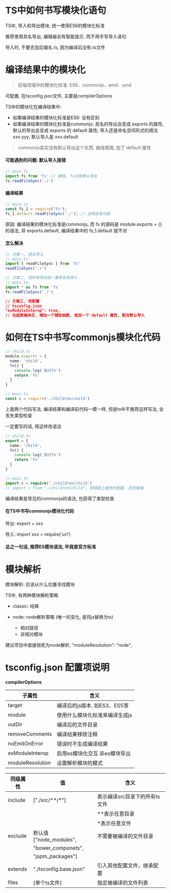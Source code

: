 # TS中如何书写模块化语句

TS中, 导入和导出模块, 统一使用ES6的模块化标准

推荐使用具名导出, 编辑器会有智能提示, 而不用手写导入语句

导入时, 不要去加后缀名.ts, 因为编译后没有.ts文件

# 编译结果中的模块化

> 前端领域中的模块化标准: ES6、commonjs、amd、umd

可配置, 在tsconfig.json文件, 主要是compilerOptions

TS中的模块化在编译结果中:

- 如果编译结果的模块化标准是ES6: 没有区别
- 如果编译结果的模块化标准是commonjs: 具名的导出会变成 exports 的属性, 默认的导出会变成 exports 的 default 属性; 导入还是命名空间形式的用法 xxx.yyy, 默认导入是 xxx.default

> commonjs其实没有默认导出这个东西, 曲线救国, 加了 default 属性

#### 可能遇到的问题: 默认导入报错

``` typescript
// main.ts
import fs from 'fs' // 报错, fs没有默认导出
fs.readFileSync('./')
```

#### 编译结果

``` javascript
// main.js
const fs_1 = require("fs");
fs_1.default.readFileSync('./'); // 这明显有问题
```

原因: 编译结果的模块化标准是commonjs, 而 fs 的源码是 module.exports = {} 的语法, 非 exports.default, 编译结果中的 fs_1.default 就不对

#### 怎么解决

``` typescript
// 方案一, 具名导入
// main.ts
import { readFileSync } from 'fs'
readFileSync('./')
```

``` typescript
// 方案二, 把所有导出统一重命名再导入
// main.ts
import * as fs from 'fs'
fs.readFileSync('./')
```

``` json
// 方案三, 改配置
// tsconfig.json
"esModuleInterop": true,
// 也就是编译后, 增加一个辅助函数, 给加一个 default 属性, 配合默认导入
```

# 如何在TS中书写commonjs模块化代码

``` typescript
// child.ts
module.exports = {
  name: 'child',
  fn() {
    console.log('执行fn')
    return 'fn'
  }
}
```

``` typescript
// main.ts
const c = require('./children/child')
```

上面两个代码写法, 编译结果和编译前代码一模一样, 但是ts中不推荐这样写法, 会丢失类型检查

一定要写的话, 得这样改语法

``` typescript
// child.ts
export = {
  name: 'child',
  fn() {
    console.log('执行fn')
    return 'fn'
  }
}
```

``` typescript
// main.ts
import c = require('./children/child')
// import c from "./children/child"; 得搭配上面改的配置, 否则报错
```

编译结果是常见的commonjs的语法, 也获得了类型检查

#### 在TS中书写commonjs模块化代码

导出: export = xxx

导入: import xxx = require('url')

#### 总之一句话, 推荐ES模块语法, 毕竟是官方标准

# 模块解析

模块解析: 应该从什么位置寻找模块

TS中, 有两种模块解析策略

- classic: 经典

- node: node解析策略 (唯一的变化, 是将js替换为ts)

  - 相对路径
  - 非相对模块

建议项目中直接锁死为node解析, "moduleResolution": "node",


# tsconfig.json 配置项说明

**compilerOptions**

|  子属性    | 含义 |
|  ---- | ----  |
| target | 编译后的js版本, 如ES3、ES5等 |
| module | 使用什么模块化标准来编译生成js |
| outDir | 编译后的文件目录 |
| removeComments | 编译结果移除注释 |
| noEmitOnError | 错误时不生成编译结果 |
| esModuleInterop | 启用es模块化交互 非es模块导出 |
| moduleResolution | 设置解析模块的模式 |


|  同级属性    | 值 | 含义 |
|  ---- | ----  | ---- |
| include | ["./src/**/*"] | 表示编译src目录下的所有ts文件 |
|   |  | **表示任意目录 |
|   |  | *表示任意文件 |
| exclude | 默认值 ["node_modules",   | 不需要被编译的文件目录 |
|   | "bower_componets", |  |
|   | "jspm_packages"] |  |
| extends | "./tsconfig.base.json" | 引入其他配置文件，继承配置 |
| files  | [单个ts文件] |  指定被编译的文件列表 |